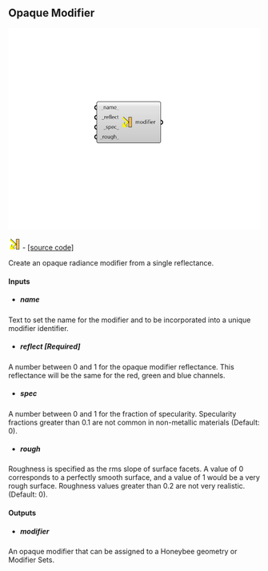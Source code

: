 ## Opaque Modifier

![](../../images/components/Opaque_Modifier.png)

![](../../images/icons/Opaque_Modifier.png) - [[source code]](https://github.com/ladybug-tools/honeybee-grasshopper-radiance/blob/master/honeybee_grasshopper_radiance/src//HB%20Opaque%20Modifier.py)


Create an opaque radiance modifier from a single reflectance. 



#### Inputs
* ##### name 
Text to set the name for the modifier and to be incorporated into a unique modifier identifier. 
* ##### reflect [Required]
A number between 0 and 1 for the opaque modifier reflectance. This reflectance will be the same for the red, green and blue channels. 
* ##### spec 
A number between 0 and 1 for the fraction of specularity. Specularity fractions greater than 0.1 are not common in non-metallic materials (Default: 0). 
* ##### rough 
Roughness is specified as the rms slope of surface facets. A value of 0 corresponds to a perfectly smooth surface, and a value of 1 would be a very rough surface. Roughness values greater than 0.2 are not very realistic. (Default: 0). 

#### Outputs
* ##### modifier
An opaque modifier that can be assigned to a Honeybee geometry or Modifier Sets. 